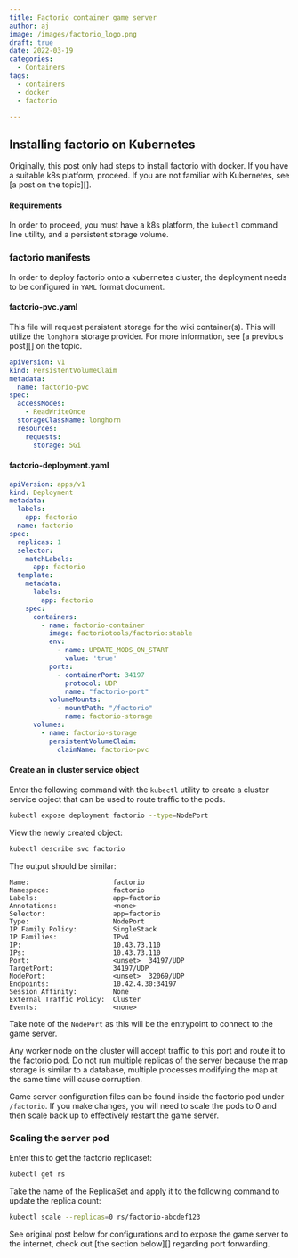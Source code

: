 ```yaml
---
title: Factorio container game server
author: aj
image: /images/factorio_logo.png
draft: true
date: 2022-03-19
categories:
  - Containers
tags:
  - containers
  - docker
  - factorio

---
```


## Installing factorio on Kubernetes

Originally, this post only had steps to install factorio with docker. If you have a suitable k8s platform, proceed. If you are not familiar with Kubernetes, see [a post on the topic][].

#### Requirements

In order to proceed, you must have a k8s platform, the `kubectl` command line utility, and a persistent storage volume.

### factorio manifests

In order to deploy factorio onto a kubernetes cluster, the deployment needs to be configured in `YAML` format document.

#### factorio-pvc.yaml

This file will request persistent storage for the wiki container(s). This will utilize the `longhorn` storage provider. For more information, see [a previous post][] on the topic.

```yaml
apiVersion: v1
kind: PersistentVolumeClaim
metadata:
  name: factorio-pvc
spec:
  accessModes:
    - ReadWriteOnce
  storageClassName: longhorn
  resources:
    requests:
      storage: 5Gi
```

#### factorio-deployment.yaml

```yaml
apiVersion: apps/v1
kind: Deployment
metadata:
  labels:
    app: factorio
  name: factorio
spec:
  replicas: 1
  selector:
    matchLabels:
      app: factorio
  template:
    metadata:
      labels:
        app: factorio
    spec:
      containers:
        - name: factorio-container
          image: factoriotools/factorio:stable
          env:
            - name: UPDATE_MODS_ON_START
              value: 'true'
          ports:
            - containerPort: 34197
              protocol: UDP
              name: "factorio-port"
          volumeMounts:
            - mountPath: "/factorio"
              name: factorio-storage
      volumes:
        - name: factorio-storage
          persistentVolumeClaim:
            claimName: factorio-pvc
```

#### Create an in cluster service object

Enter the following command with the `kubectl` utility to create a cluster service object that can be used to route traffic to the pods.

```bash
kubectl expose deployment factorio --type=NodePort
```

View the newly created object:

```bash
kubectl describe svc factorio
```

The output should be similar:
```
Name:                     factorio
Namespace:                factorio
Labels:                   app=factorio
Annotations:              <none>
Selector:                 app=factorio
Type:                     NodePort
IP Family Policy:         SingleStack
IP Families:              IPv4
IP:                       10.43.73.110
IPs:                      10.43.73.110
Port:                     <unset>  34197/UDP
TargetPort:               34197/UDP
NodePort:                 <unset>  32069/UDP
Endpoints:                10.42.4.30:34197
Session Affinity:         None
External Traffic Policy:  Cluster
Events:                   <none>
```

Take note of the `NodePort` as this will be the entrypoint to connect to the game server.

Any worker node on the cluster will accept traffic to this port and route it to the factorio pod. Do not run multiple replicas of the server because the map storage is similar to a database, multiple processes modifying the map at the same time will cause corruption.

Game server configuration files can be found inside the factorio pod under `/factorio`. If you make changes, you will need to scale the pods to 0 and then scale back up to effectively restart the game server.

### Scaling the server pod

Enter this to get the factorio replicaset:
```bash
kubectl get rs
```
Take the name of the ReplicaSet and apply it to the following command to update the replica count:

```bash
kubectl scale --replicas=0 rs/factorio-abcdef123
```

See original post below for configurations and to expose the game server to the internet, check out [the section below][] regarding port forwarding.


